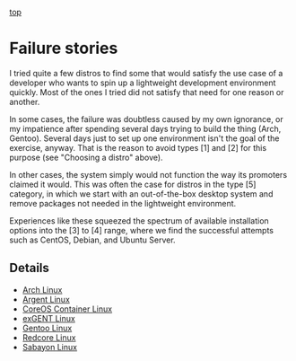 [top](README.md)

# Failure stories

I tried quite a few distros to find some that would satisfy the use case of a developer who wants to spin up a lightweight development environment quickly. Most of the ones I tried did not satisfy that need for one reason or another. 

In some cases, the failure was doubtless caused by my own ignorance, or my impatience after spending several days trying to build the thing (Arch, Gentoo). Several days just to set up one environment isn't the goal of the exercise, anyway. That is the reason to avoid types [1] and [2] for this purpose (see "Choosing a distro" above). 

In other cases, the system simply would not function the way its promoters claimed it would. This was often the case for distros in the type [5] category, in which we start with an out-of-the-box desktop system and remove packages not needed in the lightweight environment. 

Experiences like these squeezed the spectrum of available installation options into the [3] to [4] range, where we find the successful attempts such as CentOS, Debian, and Ubuntu Server.

## Details

- [Arch Linux](failures/archlinux-fail.md)
- [Argent Linux](failures/argent-fail.md)
- [CoreOS Container Linux](failures/coreos-fail.md)
- [exGENT Linux](failures/exgent-fail.md)
- [Gentoo Linux](failures/gentoo-fail.md)
- [Redcore Linux](failures/redcore-fail.md)
- [Sabayon Linux](failures/sabayon-fail.md)
